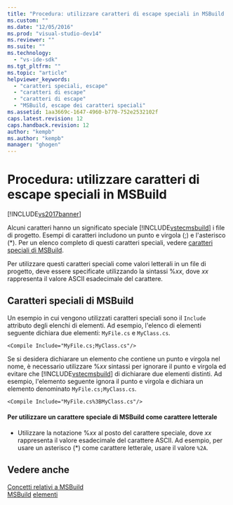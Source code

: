 ```yaml
---
title: "Procedura: utilizzare caratteri di escape speciali in MSBuild | Microsoft Docs"
ms.custom: ""
ms.date: "12/05/2016"
ms.prod: "visual-studio-dev14"
ms.reviewer: ""
ms.suite: ""
ms.technology: 
  - "vs-ide-sdk"
ms.tgt_pltfrm: ""
ms.topic: "article"
helpviewer_keywords: 
  - "caratteri speciali, escape"
  - "caratteri di escape"
  - "caratteri di escape"
  - "MSBuild, escape dei caratteri speciali"
ms.assetid: 1aa3669c-1647-4960-b770-752e2532102f
caps.latest.revision: 12
caps.handback.revision: 12
author: "kempb"
ms.author: "kempb"
manager: "ghogen"
---
```

# Procedura: utilizzare caratteri di escape speciali in MSBuild
[!INCLUDE[vs2017banner](../code-quality/includes/vs2017banner.md)]

Alcuni caratteri hanno un significato speciale [!INCLUDE[vstecmsbuild](../extensibility/internals/includes/vstecmsbuild_md.md)] i file di progetto. Esempi di caratteri includono un punto e virgola (;) e l'asterisco (*). Per un elenco completo di questi caratteri speciali, vedere [caratteri speciali di MSBuild](../msbuild/msbuild-special-characters.md).  
  
 Per utilizzare questi caratteri speciali come valori letterali in un file di progetto, deve essere specificate utilizzando la sintassi %*xx*, dove *xx* rappresenta il valore ASCII esadecimale del carattere.  
  
## <a name="msbuild-special-characters"></a>Caratteri speciali di MSBuild  
 Un esempio in cui vengono utilizzati caratteri speciali sono il `Include` attributo degli elenchi di elementi. Ad esempio, l'elenco di elementi seguente dichiara due elementi: `MyFile.cs` e `MyClass.cs`.  
  
```  
<Compile Include="MyFile.cs;MyClass.cs"/>  
```  
  
 Se si desidera dichiarare un elemento che contiene un punto e virgola nel nome, è necessario utilizzare %*xx* sintassi per ignorare il punto e virgola ed evitare che [!INCLUDE[vstecmsbuild](../extensibility/internals/includes/vstecmsbuild_md.md)] di dichiarare due elementi distinti. Ad esempio, l'elemento seguente ignora il punto e virgola e dichiara un elemento denominato `MyFile.cs;MyClass.cs`.  
  
```  
<Compile Include="MyFile.cs%3BMyClass.cs"/>  
```  
  
#### <a name="to-use-an-msbuild-special-character-as-a-literal-character"></a>Per utilizzare un carattere speciale di MSBuild come carattere letterale  
  
-   Utilizzare la notazione %*xx* al posto del carattere speciale, dove *xx* rappresenta il valore esadecimale del carattere ASCII. Ad esempio, per usare un asterisco (*) come carattere letterale, usare il valore `%2A`.  
  
## <a name="see-also"></a>Vedere anche  
 [Concetti relativi a MSBuild](../msbuild/msbuild-concepts.md)   
 [MSBuild](../msbuild/msbuild1.md)
 [elementi](../msbuild/msbuild-items.md)